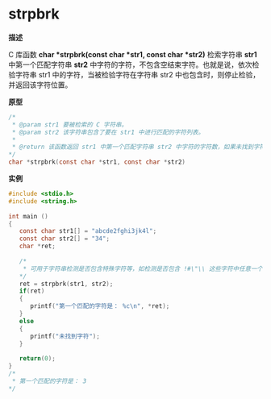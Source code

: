 # strpbrk

**描述**

C 库函数 **char \*strpbrk(const char \*str1, const char \*str2)**  检索字符串 **str1** 中第一个匹配字符串 **str2** 中字符的字符，不包含空结束字符。也就是说，依次检验字符串 str1 中的字符，当被检验字符在字符串 str2 中也包含时，则停止检验，并返回该字符位置。

**原型**

```c
/*
 * @param str1 要被检索的 C 字符串。
 * @param str2 该字符串包含了要在 str1 中进行匹配的字符列表。
 * 
 * @return 该函数返回 str1 中第一个匹配字符串 str2 中字符的字符数，如果未找到字符则返回 NULL。
*/
char *strpbrk(const char *str1, const char *str2)
```

**实例**

```c
#include <stdio.h>
#include <string.h>
 
int main ()
{
   const char str1[] = "abcde2fghi3jk4l";
   const char str2[] = "34";
   char *ret;
 
   /*
    * 可用于字符串检测是否包含特殊字符等，如检测是否包含 !#\"\\ 这些字符中任意一个。
   */
   ret = strpbrk(str1, str2);
   if(ret) 
   {
      printf("第一个匹配的字符是： %c\n", *ret);
   }
   else 
   {
      printf("未找到字符");
   }
   
   return(0);
}
/*
 * 第一个匹配的字符是： 3
*/
```

